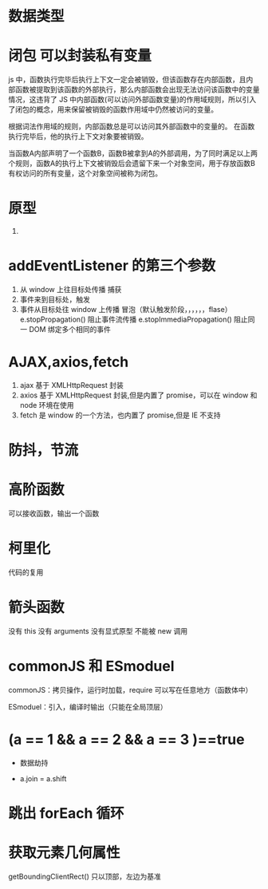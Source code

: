 # 数据类型

# 闭包 可以封装私有变量

js 中，函数执行完毕后执行上下文一定会被销毁，但该函数存在内部函数，且内部函数被提取到该函数的外部执行，那么内部函数会出现无法访问该函数中的变量情况，这违背了 JS 中内部函数(可以访问外部函数变量)的作用域规则，所以引入了闭包的概念，用来保留被销毁的函数作用域中仍然被访问的变量。

根据词法作用域的规则，内部函数总是可以访问其外部函数中的变量的。
在函数执行完毕后，他的执行上下文对象要被销毁。

当函数A内部声明了一个函数B，函数B被拿到A的外部调用，为了同时满足以上两个规则，函数A的执行上下文被销毁后会遗留下来一个对象空间，用于存放函数B有权访问的所有变量，这个对象空间被称为闭包。

# 原型

1.

# addEventListener 的第三个参数

1. 从 window 上往目标处传播 捕获
2. 事件来到目标处，触发
3. 事件从目标处往 window 上传播 冒泡（默认触发阶段，，，，，，flase）
   e.stopPropagation() 阻止事件流传播
   e.stopImmediaPropagation() 阻止同一 DOM 绑定多个相同的事件

# AJAX,axios,fetch

1. ajax 基于 XMLHttpRequest 封装
2. axios 基于 XMLHttpRequest 封装,但是内置了 promise，可以在 window 和 node 环境在使用
3. fetch 是 window 的一个方法，也内置了 promise,但是 IE 不支持

# 防抖，节流

# 高阶函数

可以接收函数，输出一个函数

# 柯里化

代码的复用

# 箭头函数

没有 this
没有 arguments
没有显式原型
不能被 new 调用

# commonJS 和 ESmoduel

commonJS：拷贝操作，运行时加载，require 可以写在任意地方（函数体中）

ESmoduel：引入，编译时输出（只能在全局顶层）

# (a == 1 && a == 2 && a == 3 )==true

- 数据劫持

- a.join = a.shift

<!-- - var a={
      n:1,
      toString:function(){
      return a++
       }
  } -->

# 跳出 forEach 循环

# 获取元素几何属性

getBoundingClientRect()   只以顶部，左边为基准


